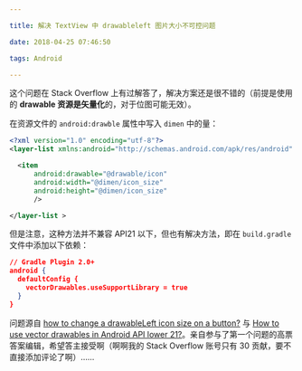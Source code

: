 ```yaml
---

title: 解决 TextView 中 drawableleft 图片大小不可控问题

date: 2018-04-25 07:46:50

tags: Android

---
```


这个问题在 Stack Overflow 上有过解答了，解决方案还是很不错的（前提是使用的 **drawable 资源是矢量化**的，对于位图可能无效）。

在资源文件的 `android:drawble` 属性中写入 `dimen` 中的量：
<!--more-->

```xml
<?xml version="1.0" encoding="utf-8"?>
<layer-list xmlns:android="http://schemas.android.com/apk/res/android" >

  <item
      android:drawable="@drawable/icon"
      android:width="@dimen/icon_size"
      android:height="@dimen/icon_size"
      />

</layer-list >
```

但是注意，这种方法并不兼容 API21 以下，但也有解决方法，即在 `build.gradle` 文件中添加以下依赖：

```json
// Gradle Plugin 2.0+
android {
  defaultConfig {
    vectorDrawables.useSupportLibrary = true
  }
}
```



问题源自 [how to change a drawableLeft icon size on a button?](https://stackoverflow.com/questions/40998914/how-to-change-a-drawableleft-icon-size-on-a-button) 与 [How to use vector drawables in Android API lower 21?](https://stackoverflow.com/questions/34417843/how-to-use-vector-drawables-in-android-api-lower-21)。亲自参与了第一个问题的高票答案编辑，希望答主接受啊（啊啊我的 Stack Overflow 账号只有 30 贡献，要不直接添加评论了啊）……
